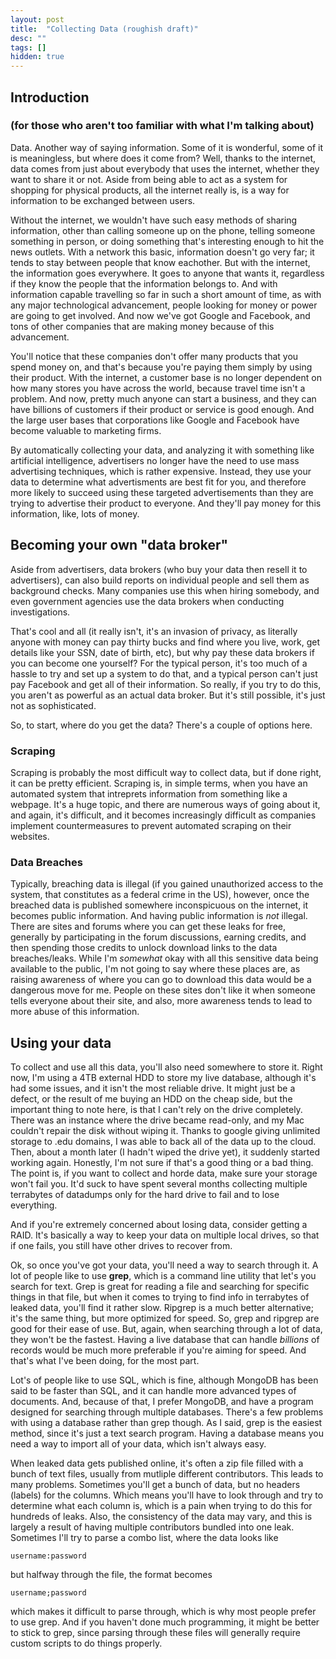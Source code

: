 ```yaml
---
layout: post
title:  "Collecting Data (roughish draft)"
desc: ""
tags: []
hidden: true
---
```


## Introduction 
### (for those who aren't too familiar with what I'm talking about)

Data. Another way of saying information. Some of it is wonderful, some of it is meaningless, but where does it come from? Well, thanks to the internet, data comes from just about everybody that uses the internet, whether they want to share it or not. Aside from being able to act as a system for shopping for physical products, all the internet really is, is a way for information to be exchanged between users. 

Without the internet, we wouldn't have such easy methods of sharing information, other than calling someone up on the phone, telling someone something in person, or doing something that's interesting enough to hit the news outlets.
With a network this basic, information doesn't go very far; it tends to stay between people that know eachother. 
But with the internet, the information goes everywhere. It goes to anyone that wants it, regardless if they know the people that the information belongs to. And with information capable travelling so far in such a short amount of time, as with any major technological advancement, people looking for money or power are going to get involved. And now we've got Google and Facebook, and tons of other companies that are making money because of this advancement. 

You'll notice that these companies don't offer many products that you spend money on, and that's because you're paying them simply by using their product. With the internet, a customer base is no longer dependent on how many stores you have across the world, because travel time isn't a problem. And now, pretty much anyone can start a business, and they can have billions of customers if their product or service is good enough. And the large user bases that corporations like Google and Facebook have become valuable to marketing firms. 

By automatically collecting your data, and analyzing it with something like artificial intelligence, advertisers no longer have the need to use mass advertising techniques, which is rather expensive. Instead, they use your data to determine what advertisments are best fit for you, and therefore more likely to succeed using these targeted advertisements than they are trying to advertise their product to everyone. And they'll pay money for this information, like, lots of money. 

## Becoming your own "data broker"

Aside from advertisers, data brokers (who buy your data then resell it to advertisers), can also build reports on individual people and sell them as background checks. Many companies use this when hiring somebody, and even government agencies use the data brokers when conducting investigations. 

That's cool and all (it really isn't, it's an invasion of privacy, as literally anyone with money can pay thirty bucks and find where you live, work, get details like your SSN, date of birth, etc), but why pay these data brokers if you can become one yourself?
For the typical person, it's too much of a hassle to try and set up a system to do that, and a typical person can't just pay Facebook and get all of their information. So really, if you try to do this, you aren't as powerful as an actual data broker. But it's still possible, it's just not as sophisticated. 

So, to start, where do you get the data? There's a couple of options here. 

### Scraping

Scraping is probably the most difficult way to collect data, but if done right, it can be pretty efficient. Scraping is, in simple terms, when you have an automated system that intreprets information from something like a webpage. It's a huge topic, and there are numerous ways of going about it, and again, it's difficult, and it becomes increasingly difficult as companies implement countermeasures to prevent automated scraping on their websites. 

### Data Breaches

Typically, breaching data is illegal (if you gained unauthorized access to the system, that constitutes as a federal crime in the US), however, once the breached data is published somewhere inconspicuous on the internet, it becomes public information. And having public information is *not* illegal. 
There are sites and forums where you can get these leaks for free, generally by participating in the forum discussions, earning credits, and then spending those credits to unlock download links to the data breaches/leaks. 
While I'm *somewhat* okay with all this sensitive data being available to the public, I'm not going to say where these places are, as raising awareness of where you can go to download this data would be a dangerous move for me. People on these sites don't like it when someone tells everyone about their site, and also, more awareness tends to lead to more abuse of this information. 


## Using your data

To collect and use all this data, you'll also need somewhere to store it. Right now, I'm using a 4TB external HDD to store my live database, although it's had some issues, and it isn't the most reliable drive. It might just be a defect, or the result of me buying an HDD on the cheap side, but the important thing to note here, is that I can't rely on the drive completely. There was an instance where the drive became read-only, and my Mac couldn't repair the disk without wiping it. Thanks to google giving unlimited storage to .edu domains, I was able to back all of the data up to the cloud. Then, about a month later (I hadn't wiped the drive yet), it suddenly started working again. Honestly, I'm not sure if that's a good thing or a bad thing.
The point is, if you want to collect and horde data, make sure your storage won't fail you. It'd suck to have spent several months collecting multiple terrabytes of datadumps only for the hard drive to fail and to lose everything. 

And if you're extremely concerned about losing data, consider getting a RAID. It's basically a way to keep your data on multiple local drives, so that if one fails, you still have other drives to recover from.

Ok, so once you've got your data, you'll need a way to search through it. A lot of people like to use **grep**, which is a command line utility that let's you search for text. Grep is great for reading a file and searching for specific things in that file, but when it comes to trying to find info in terrabytes of leaked data, you'll find it rather slow. Ripgrep is a much better alternative; it's the same thing, but more optimized for speed. So, grep and ripgrep are good for their ease of use. But, again, when searching through a lot of data, they won't be the fastest. Having a live database that can handle *billions* of records would be much more preferable if you're aiming for speed. And that's what I've been doing, for the most part. 

Lot's of people like to use SQL, which is fine, although MongoDB has been said to be faster than SQL, and it can handle more advanced types of documents. And, because of that, I prefer MongoDB, and have a program designed for searching through multiple databases. There's a few problems with using a database rather than grep though. As I said, grep is the easiest method, since it's just a text search program. Having a database means you need a way to import all of your data, which isn't always easy.

When leaked data gets published online, it's often a zip file filled with a bunch of text files, usually from mutliple different contributors. This leads to many problems. Sometimes you'll get a bunch of data, but no headers (labels) for the columns. Which means you'll have to look through and try to determine what each column is, which is a pain when trying to do this for hundreds of leaks.
Also, the consistency of the data may vary, and this is largely a result of having multiple contributors bundled into one leak. Sometimes I'll try to parse a combo list, where the data looks like 
```
username:password
```
but halfway through the file, the format becomes 
```
username;password
```
which makes it difficult to parse through, which is why most people prefer to use grep. And if you haven't done much programming, it might be better to stick to grep, since parsing through these files will generally require custom scripts to do things properly. 